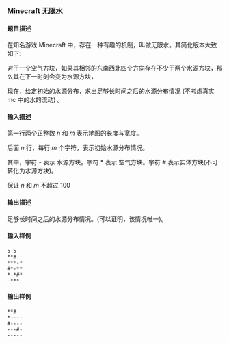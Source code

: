 ### Minecraft 无限水

#### 题目描述

在知名游戏 Minecraft 中，存在一种有趣的机制，叫做无限水。其简化版本大致如下:

对于一个空气方块，如果其相邻的东南西北四个方向存在不少于两个水源方块，那么其在下一时刻会变为水源方块，

现在，给定初始的水源分布，求出足够长时间之后的水源分布情况 (不考虑真实 mc 中的水的流动) 。

#### 输入描述

第一行两个正整数 $n$ 和 $m$ 表示地图的长度与宽度。

后面 $n$ 行，每行 $m$ 个字符，表示初始水源分布情况。

其中，字符 - 表示 水源方块。字符 * 表示 空气方块。字符 # 表示实体方块(不可转化为水源方块)。

保证 $n$ 和 $m$ 不超过 $100$

#### 输出描述

足够长时间之后的水源分布情况。(可以证明，该情况唯一)。

#### 输入样例


```
5 5
**#--
***-*
#*-**
*-*#*
-***-
```



#### 输出样例

```
**#--
*----
#----
---#-
-----
```
